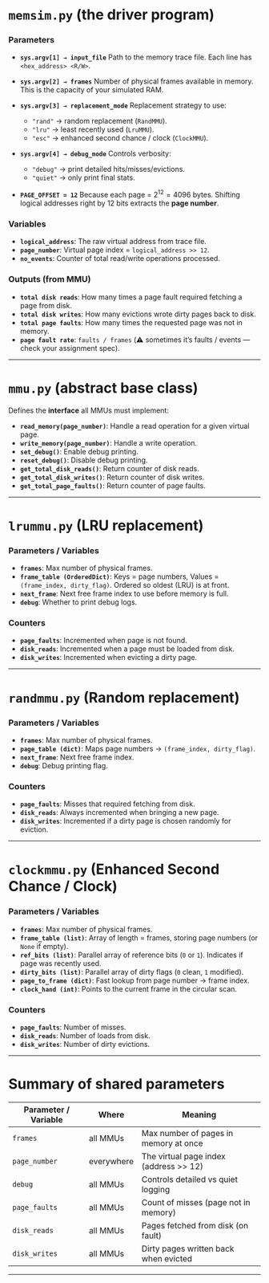 # `memsim.py` (the driver program)

### Parameters

* **`sys.argv[1] → input_file`**
  Path to the memory trace file. Each line has `<hex_address> <R/W>`.

* **`sys.argv[2] → frames`**
  Number of physical frames available in memory. This is the capacity of your simulated RAM.

* **`sys.argv[3] → replacement_mode`**
  Replacement strategy to use:

  * `"rand"` → random replacement (`RandMMU`).
  * `"lru"` → least recently used (`LruMMU`).
  * `"esc"` → enhanced second chance / clock (`ClockMMU`).

* **`sys.argv[4] → debug_mode`**
  Controls verbosity:

  * `"debug"` → print detailed hits/misses/evictions.
  * `"quiet"` → only print final stats.

* **`PAGE_OFFSET = 12`**
  Because each page = $2^{12} = 4096$ bytes. Shifting logical addresses right by 12 bits extracts the **page number**.

### Variables

* **`logical_address`**: The raw virtual address from trace file.
* **`page_number`**: Virtual page index = `logical_address >> 12`.
* **`no_events`**: Counter of total read/write operations processed.

### Outputs (from MMU)

* **`total disk reads`**: How many times a page fault required fetching a page from disk.
* **`total disk writes`**: How many evictions wrote dirty pages back to disk.
* **`total page faults`**: How many times the requested page was not in memory.
* **`page fault rate`**: `faults / frames` (⚠️ sometimes it’s faults / events — check your assignment spec).

---

# `mmu.py` (abstract base class)

Defines the **interface** all MMUs must implement:

* **`read_memory(page_number)`**: Handle a read operation for a given virtual page.
* **`write_memory(page_number)`**: Handle a write operation.
* **`set_debug()`**: Enable debug printing.
* **`reset_debug()`**: Disable debug printing.
* **`get_total_disk_reads()`**: Return counter of disk reads.
* **`get_total_disk_writes()`**: Return counter of disk writes.
* **`get_total_page_faults()`**: Return counter of page faults.

---

# `lrummu.py` (LRU replacement)

### Parameters / Variables

* **`frames`**: Max number of physical frames.
* **`frame_table (OrderedDict)`**: Keys = page numbers, Values = `(frame_index, dirty_flag)`. Ordered so oldest (LRU) is at front.
* **`next_frame`**: Next free frame index to use before memory is full.
* **`debug`**: Whether to print debug logs.

### Counters

* **`page_faults`**: Incremented when page is not found.
* **`disk_reads`**: Incremented when a page must be loaded from disk.
* **`disk_writes`**: Incremented when evicting a dirty page.

---

# `randmmu.py` (Random replacement)

### Parameters / Variables

* **`frames`**: Max number of physical frames.
* **`page_table (dict)`**: Maps page numbers → `(frame_index, dirty_flag)`.
* **`next_frame`**: Next free frame index.
* **`debug`**: Debug printing flag.

### Counters

* **`page_faults`**: Misses that required fetching from disk.
* **`disk_reads`**: Always incremented when bringing a new page.
* **`disk_writes`**: Incremented if a dirty page is chosen randomly for eviction.

---

# `clockmmu.py` (Enhanced Second Chance / Clock)

### Parameters / Variables

* **`frames`**: Max number of physical frames.
* **`frame_table (list)`**: Array of length = frames, storing page numbers (or `None` if empty).
* **`ref_bits (list)`**: Parallel array of reference bits (`0` or `1`). Indicates if page was recently used.
* **`dirty_bits (list)`**: Parallel array of dirty flags (`0` clean, `1` modified).
* **`page_to_frame (dict)`**: Fast lookup from page number → frame index.
* **`clock_hand (int)`**: Points to the current frame in the circular scan.

### Counters

* **`page_faults`**: Number of misses.
* **`disk_reads`**: Number of loads from disk.
* **`disk_writes`**: Number of dirty evictions.

---

# Summary of shared parameters

| Parameter / Variable | Where      | Meaning                                |
| -------------------- | ---------- | -------------------------------------- |
| `frames`             | all MMUs   | Max number of pages in memory at once  |
| `page_number`        | everywhere | The virtual page index (address >> 12) |
| `debug`              | all MMUs   | Controls detailed vs quiet logging     |
| `page_faults`        | all MMUs   | Count of misses (page not in memory)   |
| `disk_reads`         | all MMUs   | Pages fetched from disk (on fault)     |
| `disk_writes`        | all MMUs   | Dirty pages written back when evicted  |

---
